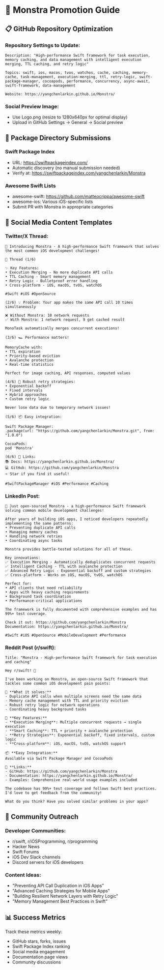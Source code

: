 # 🚀 Monstra Promotion Guide

## 📋 **GitHub Repository Optimization**

### Repository Settings to Update:
```
Description: "High-performance Swift framework for task execution, memory caching, and data management with intelligent execution merging, TTL caching, and retry logic"

Topics: swift, ios, macos, tvos, watchos, cache, caching, memory-cache, task-management, execution-merging, ttl, retry-logic, swift-package-manager, cocoapods, performance, concurrency, async-await, swift-framework, data-management

Website: https://yangchenlarkin.github.io/Monstra/
```

### Social Preview Image:
- Use Logo.png (resize to 1280x640px for optimal display)
- Upload in GitHub Settings → General → Social preview

## 🎯 **Package Directory Submissions**

### Swift Package Index
- URL: https://swiftpackageindex.com/
- Automatic discovery (no manual submission needed)
- Verify at: https://swiftpackageindex.com/yangchenlarkin/Monstra

### Awesome Swift Lists
- awesome-swift: https://github.com/matteocrippa/awesome-swift
- awesome-ios: Various iOS-specific lists
- Submit PR with Monstra in appropriate categories

## 📱 **Social Media Content Templates**

### Twitter/X Thread:
```
🚀 Introducing Monstra - A high-performance Swift framework that solves the most common iOS development challenges!

🧵 Thread (1/6)

✨ Key Features:
• Execution Merging - No more duplicate API calls
• TTL Caching - Smart memory management  
• Retry Logic - Bulletproof error handling
• Cross-platform - iOS, macOS, tvOS, watchOS

#Swift #iOS #OpenSource

(2/6) 💡 Problem: Your app makes the same API call 10 times simultaneously

❌ Without Monstra: 10 network requests
✅ With Monstra: 1 network request, 9 get cached result

MonoTask automatically merges concurrent executions!

(3/6) 🏎️ Performance matters! 

MemoryCache with:
• TTL expiration
• Priority-based eviction  
• Avalanche protection
• Real-time statistics

Perfect for image caching, API responses, computed values

(4/6) 🔄 Robust retry strategies:
• Exponential backoff
• Fixed intervals  
• Hybrid approaches
• Custom retry logic

Never lose data due to temporary network issues!

(5/6) 📦 Easy integration:

Swift Package Manager:
.package(url: "https://github.com/yangchenlarkin/Monstra.git", from: "1.0.0")

CocoaPods:
pod 'Monstra'

(6/6) 🔗 Links:
📚 Docs: https://yangchenlarkin.github.io/Monstra/
💻 GitHub: https://github.com/yangchenlarkin/Monstra
⭐ Star if you find it useful!

#SwiftPackageManager #iOS #Performance #Caching
```

### LinkedIn Post:
```
🚀 Just open-sourced Monstra - a high-performance Swift framework solving common mobile development challenges!

After years of building iOS apps, I noticed developers repeatedly implementing the same patterns:
• Preventing duplicate API calls
• Managing memory caches
• Handling network retries
• Coordinating async tasks

Monstra provides battle-tested solutions for all of these.

Key innovations:
✅ Execution Merging - Automatically deduplicates concurrent requests
✅ Intelligent Caching - TTL with avalanche protection  
✅ Advanced Retry Logic - Exponential backoff and custom strategies
✅ Cross-platform - Works on iOS, macOS, tvOS, watchOS

Perfect for:
• API clients that need reliability
• Apps with heavy caching requirements  
• Background task coordination
• Performance-critical applications

The framework is fully documented with comprehensive examples and has 99%+ test coverage.

Check it out: https://github.com/yangchenlarkin/Monstra
Documentation: https://yangchenlarkin.github.io/Monstra/

#Swift #iOS #OpenSource #MobileDevelopment #Performance
```

### Reddit Post (r/swift):
```
Title: "Monstra - High-performance Swift framework for task execution and caching"

Hey r/swift! 👋

I've been working on Monstra, an open-source Swift framework that tackles some common iOS development pain points:

🎯 **What it solves:**
- Duplicate API calls when multiple screens need the same data
- Memory cache management with TTL and priority eviction
- Robust retry logic for network operations  
- Coordinating heavy background tasks

🚀 **Key Features:**
- **Execution Merging**: Multiple concurrent requests → single execution
- **Smart Caching**: TTL + priority + avalanche protection
- **Retry Strategies**: Exponential backoff, fixed intervals, custom logic
- **Cross-platform**: iOS, macOS, tvOS, watchOS support

📦 **Easy Integration:**
Available via Swift Package Manager and CocoaPods

🔗 **Links:**
- GitHub: https://github.com/yangchenlarkin/Monstra
- Documentation: https://yangchenlarkin.github.io/Monstra/
- Examples: Comprehensive real-world usage examples included

The codebase has 99%+ test coverage and follows Swift best practices. I'd love to get feedback from the community!

What do you think? Have you solved similar problems in your apps?
```

## 🎪 **Community Outreach**

### Developer Communities:
- r/swift, r/iOSProgramming, r/programming
- Hacker News
- Swift Forums  
- iOS Dev Slack channels
- Discord servers for iOS developers

### Content Ideas:
- "Preventing API Call Duplication in iOS Apps"
- "Advanced Caching Strategies for Mobile Apps"  
- "Building Resilient Network Layers with Retry Logic"
- "Memory Management Best Practices in Swift"

## 📊 **Success Metrics**

Track these metrics weekly:
- GitHub stars, forks, issues
- Swift Package Index ranking
- Social media engagement
- Documentation page views
- Community discussions
